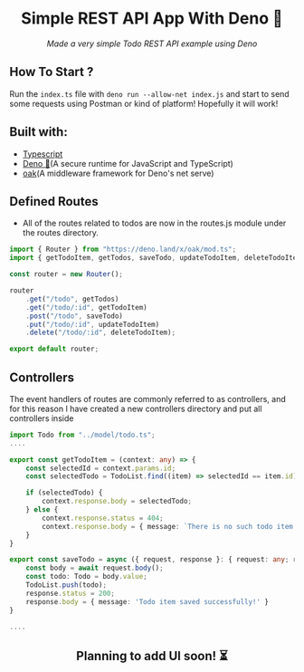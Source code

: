 <div align="center"> 

# Simple REST API App With Deno 🦖
<i>Made a very simple Todo REST API example using Deno</i>

</div>

## How To Start ?

Run the ```index.ts``` file with ```deno run --allow-net index.js``` and start to send some requests using Postman or kind of platform! Hopefully it will work!

## Built with:

- [Typescript](https://www.typescriptlang.org/)
- [Deno 🦖](https://deno.land/)(A secure runtime for JavaScript and TypeScript)
- [oak](https://github.com/oakserver/oak)(A middleware framework for Deno's net serve)

## Defined Routes

- All of the routes related to todos are now in the routes.js module under the routes directory.

```ts
import { Router } from "https://deno.land/x/oak/mod.ts";
import { getTodoItem, getTodos, saveTodo, updateTodoItem, deleteTodoItem } from "../controllers/todos.ts";

const router = new Router();

router
    .get("/todo", getTodos)
    .get("/todo/:id", getTodoItem)
    .post("/todo", saveTodo)
    .put("/todo/:id", updateTodoItem)
    .delete("/todo/:id", deleteTodoItem);

export default router;
```

## Controllers

The event handlers of routes are commonly referred to as controllers, and for this reason I have created a new controllers directory and put all controllers inside

```ts
import Todo from "../model/todo.ts";
....

export const getTodoItem = (context: any) => {
    const selectedId = context.params.id;
    const selectedTodo = TodoList.find((item) => selectedId == item.id);

    if (selectedTodo) {
        context.response.body = selectedTodo;
    } else {
        context.response.status = 404;
        context.response.body = { message: `There is no such todo item.` }
    }
}

export const saveTodo = async ({ request, response }: { request: any; response: any }) => {
    const body = await request.body();
    const todo: Todo = body.value;
    TodoList.push(todo);
    response.status = 200;
    response.body = { message: 'Todo item saved successfully!' }
}

....

````

<div align="center">

## Planning to add UI soon! ⏳

</div>
